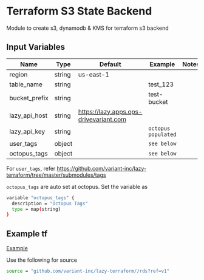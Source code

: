 # Terraform S3 State Backend

Module to create s3, dynamodb & KMS for terraform s3 backend

## Input Variables

 | Name          | Type   | Default                                  | Example             | Notes |
 | ------------- | ------ | ---------------------------------------- | ------------------- | ----- |
 | region        | string | us-east-1                                |                     |       |
 | table_name    | string |                                          | test_123            |       |
 | bucket_prefix | string |                                          | test-bucket         |       |
 | lazy_api_host | string | <https://lazy.apps.ops-drivevariant.com> |                     |       |
 | lazy_api_key  | string |                                          | `octopus populated` |       |
 | user_tags     | object |                                          | `see below`         |       |
 | octopus_tags  | object |                                          | `see below`         |       |

For `user_tags`, refer <https://github.com/variant-inc/lazy-terraform/tree/master/submodules/tags>

`octopus_tags` are auto set at octopus. Set the variable as

```bash
variable "octopus_tags" {
  description = "Octopus Tags"
  type = map(string)
}
```

## Example tf

[Example](./tests/main.tf)

Use the following for source

```bash
source = "github.com/variant-inc/lazy-terraform//rds?ref=v1"
```
